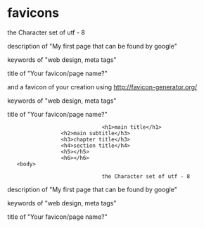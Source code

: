 # favicons
the Character set of utf - 8

description of "My first page that can be found by google"

keywords of "web design, meta tags"

title of "Your favicon/page name?"

and a favicon of your creation using http://favicon-generator.org/  

<!doctype>
  <head>
      <meta charset="utf-8>
      <title>Text Elements<title>
  <head>
                     
 <body>
                     <h1>main title</h1>
                     <h2>main subtitle</h3>
                     <h3>chapter title</h3>
                     <h4>section title</h4>
                     <h5></h5>
                     <h6></h6>
       <body> 
   </html>     

                     the Character set of utf - 8

description of "My first page that can be found by google"

keywords of "web design, meta tags"

title of "Your favicon/page name?"
                                  
                                  <h1>main title</h1>
                     <h2>main subtitle</h3>
                     <h3>chapter title</h3>
                     <h4>section title</h4>
                     <h5></h5>
                     <h6></h6>
       <body> 
   </html>     
                                  
                                  the Character set of utf - 8

description of "My first page that can be found by google"

keywords of "web design, meta tags"

title of "Your favicon/page name?"
